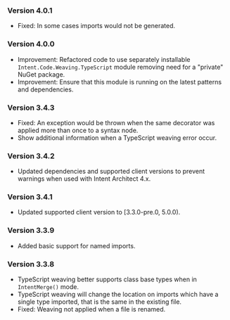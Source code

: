 ### Version 4.0.1

- Fixed: In some cases imports would not be generated.

### Version 4.0.0

- Improvement: Refactored code to use separately installable `Intent.Code.Weaving.TypeScript` module removing need for a "private" NuGet package.
- Improvement: Ensure that this module is running on the latest patterns and dependencies.
 
### Version 3.4.3

- Fixed: An exception would be thrown when the same decorator was applied more than once to a syntax node.
- Show additional information when a TypeScript weaving error occur.

### Version 3.4.2

- Updated dependencies and supported client versions to prevent warnings when used with Intent Architect 4.x.

### Version 3.4.1

- Updated supported client version to [3.3.0-pre.0, 5.0.0).

### Version 3.3.9

- Added basic support for named imports.

### Version 3.3.8

- TypeScript weaving better supports class base types when in `IntentMerge()` mode.
- TypeScript weaving will change the location on imports which have a single type imported, that is the same in the existing file.
- Fixed: Weaving not applied when a file is renamed.